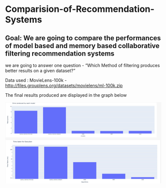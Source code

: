 # Comparision-of-Recommendation-Systems

## Goal: We are going to compare the performances of model based and memory based collaborative filtering recommendation systems 
we are going to answer one question - “Which Method of filtering produces better results on a given dataset?”

Data used : MovieLens-100k - http://files.grouplens.org/datasets/movielens/ml-100k.zip

The final results produced are displayed in the graph below

![IMAGE_DESCRIPTION](https://github.com/DirectorOfUnskillful/Comparision-of-Recommendation-System-/blob/main/Screenshot%202023-07-28%20at%2012.36.02%20PM.png)
